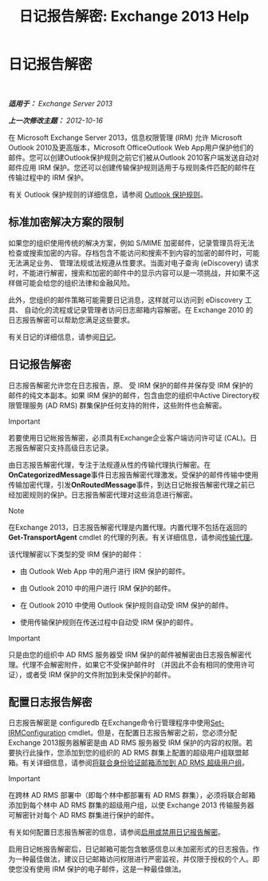 ﻿---
title: '日记报告解密: Exchange 2013 Help'
TOCTitle: 日记报告解密
ms:assetid: c063e2bd-2444-480d-8b35-73f31064a31b
ms:mtpsurl: https://technet.microsoft.com/zh-cn/library/Dd876936(v=EXCHG.150)
ms:contentKeyID: 50491451
ms.date: 05/21/2018
mtps_version: v=EXCHG.150
ms.translationtype: MT
---

# 日记报告解密

 

_**适用于：** Exchange Server 2013_

_**上一次修改主题：** 2012-10-16_

在 Microsoft Exchange Server 2013，信息权限管理 (IRM) 允许 Microsoft Outlook 2010及更高版本，Microsoft OfficeOutlook Web App用户保护他们的邮件。您可以创建Outlook保护规则之前它们被从Outlook 2010客户端发送自动对邮件应用 IRM 保护。您还可以创建传输保护规则适用于与规则条件匹配的邮件在传输过程中的 IRM 保护。

有关 Outlook 保护规则的详细信息，请参阅 [Outlook 保护规则](outlook-protection-rules-exchange-2013-help.md)。

## 标准加密解决方案的限制

如果您的组织使用传统的解决方案，例如 S/MIME 加密邮件，记录管理员将无法检查或搜索加密的内容。存档包含不能访问和搜索不到内容的加密的邮件时，可能无法满足业务、 管理法规或法规遵从性要求。当面对电子查询 (eDiscovery) 请求时，不能进行解密，搜索和加密的邮件中的显示内容可以是一项挑战，并如果不这样做可能会给您的组织法律和金融风险。

此外，您组织的邮件策略可能需要日记消息，这样就可以访问到 eDiscovery 工具、 自动化的流程或记录管理者访问日志邮箱内容解密。在 Exchange 2010 的日志报告解密可以帮助您满足这些要求。

有关日记的详细信息，请参阅[日记](journaling-exchange-2013-help.md)。

## 日记报告解密

日志报告解密允许您在日志报告，原、 受 IRM 保护的邮件并保存受 IRM 保护的邮件的纯文本副本。如果 IRM 保护的邮件，包含由您的组织中Active Directory权限管理服务 (AD RMS) 群集保护任何支持的附件，这些附件也会解密。

> [!important]
> 若要使用日记帐报告解密，必须具有Exchange企业客户端访问许可证 (CAL)。日志报告解密只支持高级日志记录。


由日志报告解密代理，专注于法规遵从性的传输代理执行解密。在**OnCategorizedMessage**事件日志报告解密代理激发。受保护的邮件传输中使用传输加密代理，引发**OnRoutedMessage**事件，到达日记帐报告解密代理之前已经加密规则的保护。日志报告解密代理对这些消息进行解密。

> [!NOTE]
> 在Exchange 2013，日志报告解密代理是内置代理。内置代理不包括在返回的<strong>Get-TransportAgent</strong> cmdlet 的代理的列表。有关详细信息，请参阅<a href="transport-agents-exchange-2013-help.md">传输代理</a>。


该代理解密以下类型的受 IRM 保护的邮件：

  - 由 Outlook Web App 中的用户进行 IRM 保护的邮件。

  - 由 Outlook 2010 中的用户进行 IRM 保护的邮件。

  - 在 Outlook 2010 中使用 Outlook 保护规则自动受 IRM 保护的邮件。

  - 使用传输保护规则在传送过程中自动受 IRM 保护的邮件。

> [!important]
> 只是由您的组织中 AD RMS 服务器受 IRM 保护的邮件被解密由日志报告解密代理。代理不会解密附件，如果它不受保护邮件时 （并因此不会有相同的使用许可证），或者受 IRM 保护的文件附加到未受保护的邮件。


## 配置日志报告解密

日志报告解密是 configuredb 在Exchange命令行管理程序中使用[Set-IRMConfiguration](https://technet.microsoft.com/zh-cn/library/dd979792\(v=exchg.150\)) cmdlet。但是，在配置日志报告解密之前，您必须分配Exchange 2013服务器解密是由 AD RMS 服务器受 IRM 保护的内容的权限。若要执行此操作，您添加到您的组织的 AD RMS 群集上配置的超级用户组联盟邮箱。有关详细信息，请参阅[将联合身份验证邮箱添加到 AD RMS 超级用户组](add-the-federation-mailbox-to-the-ad-rms-super-users-group-exchange-2013-help.md)。

> [!important]
> 在跨林 AD RMS 部署中（即每个林中都部署有 AD RMS 群集），必须将联合邮箱添加到每个林中 AD RMS 群集的超级用户组，以使 Exchange 2013 传输服务器可解密针对每个 AD RMS 群集进行保护的邮件。


有关如何配置日志报告解密的信息，请参阅[启用或禁用日记报告解密](enable-or-disable-journal-report-decryption-exchange-2013-help.md)。

启用日记帐报告解密后，日记邮箱可能包含敏感信息以未加密形式的日志报告。作为一种最佳做法，建议日记邮箱访问权限进行严密监视，并仅限于授权的个人。即使您没有使用 IRM 保护的电子邮件，这是一种最佳做法。

